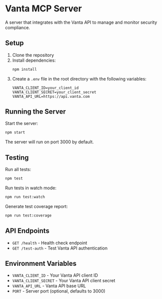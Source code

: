 # Vanta MCP Server

A server that integrates with the Vanta API to manage and monitor security compliance.

## Setup

1. Clone the repository
2. Install dependencies:
   ```bash
   npm install
   ```
3. Create a `.env` file in the root directory with the following variables:
   ```
   VANTA_CLIENT_ID=your_client_id
   VANTA_CLIENT_SECRET=your_client_secret
   VANTA_API_URL=https://api.vanta.com
   ```

## Running the Server

Start the server:
```bash
npm start
```

The server will run on port 3000 by default.

## Testing

Run all tests:
```bash
npm test
```

Run tests in watch mode:
```bash
npm run test:watch
```

Generate test coverage report:
```bash
npm run test:coverage
```

## API Endpoints

- `GET /health` - Health check endpoint
- `GET /test-auth` - Test Vanta API authentication

## Environment Variables

- `VANTA_CLIENT_ID` - Your Vanta API client ID
- `VANTA_CLIENT_SECRET` - Your Vanta API client secret
- `VANTA_API_URL` - Vanta API base URL
- `PORT` - Server port (optional, defaults to 3000)